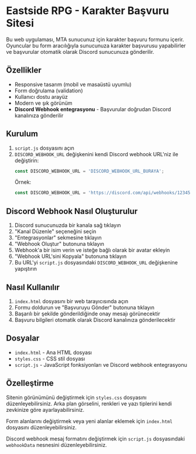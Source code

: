 # Eastside RPG - Karakter Başvuru Sitesi

Bu web uygulaması, MTA sunucunuz için karakter başvuru formunu içerir. Oyuncular bu form aracılığıyla sunucunuza karakter başvurusu yapabilirler ve başvurular otomatik olarak Discord sunucunuza gönderilir.

## Özellikler

- Responsive tasarım (mobil ve masaüstü uyumlu)
- Form doğrulama (validation)
- Kullanıcı dostu arayüz
- Modern ve şık görünüm
- **Discord Webhook entegrasyonu** - Başvurular doğrudan Discord kanalınıza gönderilir

## Kurulum

1. `script.js` dosyasını açın
2. `DISCORD_WEBHOOK_URL` değişkenini kendi Discord webhook URL'niz ile değiştirin:
   ```javascript
   const DISCORD_WEBHOOK_URL = 'DISCORD_WEBHOOK_URL_BURAYA';
   ```
   Örnek:
   ```javascript
   const DISCORD_WEBHOOK_URL = 'https://discord.com/api/webhooks/1234567890/abcdefghijklmnopqrstuvwxyz';
   ```

## Discord Webhook Nasıl Oluşturulur

1. Discord sunucunuzda bir kanala sağ tıklayın
2. "Kanal Düzenle" seçeneğini seçin
3. "Entegrasyonlar" sekmesine tıklayın
4. "Webhook Oluştur" butonuna tıklayın
5. Webhook'a bir isim verin ve isteğe bağlı olarak bir avatar ekleyin
6. "Webhook URL'sini Kopyala" butonuna tıklayın
7. Bu URL'yi `script.js` dosyasındaki `DISCORD_WEBHOOK_URL` değişkenine yapıştırın

## Nasıl Kullanılır

1. `index.html` dosyasını bir web tarayıcısında açın
2. Formu doldurun ve "Başvuruyu Gönder" butonuna tıklayın
3. Başarılı bir şekilde gönderildiğinde onay mesajı görünecektir
4. Başvuru bilgileri otomatik olarak Discord kanalınıza gönderilecektir

## Dosyalar

- `index.html` - Ana HTML dosyası
- `styles.css` - CSS stil dosyası
- `script.js` - JavaScript fonksiyonları ve Discord webhook entegrasyonu

## Özelleştirme

Sitenin görünümünü değiştirmek için `styles.css` dosyasını düzenleyebilirsiniz. Arka plan görselini, renkleri ve yazı tiplerini kendi zevkinize göre ayarlayabilirsiniz.

Form alanlarını değiştirmek veya yeni alanlar eklemek için `index.html` dosyasını düzenleyebilirsiniz.

Discord webhook mesaj formatını değiştirmek için `script.js` dosyasındaki `webhookData` nesnesini düzenleyebilirsiniz.

